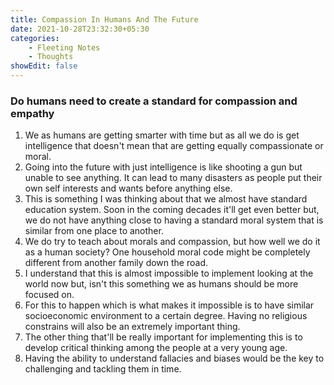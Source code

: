 ```yaml
---
title: Compassion In Humans And The Future
date: 2021-10-28T23:32:30+05:30
categories:
    - Fleeting Notes
    - Thoughts
showEdit: false
---
```

### Do humans need to create a standard for compassion and empathy
1. We as humans are getting smarter with time but as all we do is get intelligence that doesn't mean that are getting equally compassionate or moral.
2. Going into the future with just intelligence is like shooting a gun but unable to see anything. It can lead to many disasters as people put their own self interests and wants before anything else.
3. This is something I was thinking about that we almost have standard education system. Soon in the coming decades it'll get even better but, we do not have anything close to having a standard moral system that is similar from one place to another.
4. We do try to teach about morals and compassion, but how well we do it as a human society? One household moral code might be completely different from another family down the road.
5. I understand that this is almost impossible to implement looking at the world now but, isn't this something we as humans should be more focused on.
6. For this to happen which is what makes it impossible is to have similar socioeconomic environment to a certain degree. Having no religious constrains will also be an extremely important thing.
7. The other thing that'll be really important for implementing this is to develop critical thinking among the people at a very young age.
8. Having the ability to understand fallacies and biases would be the key to challenging and tackling them in time.